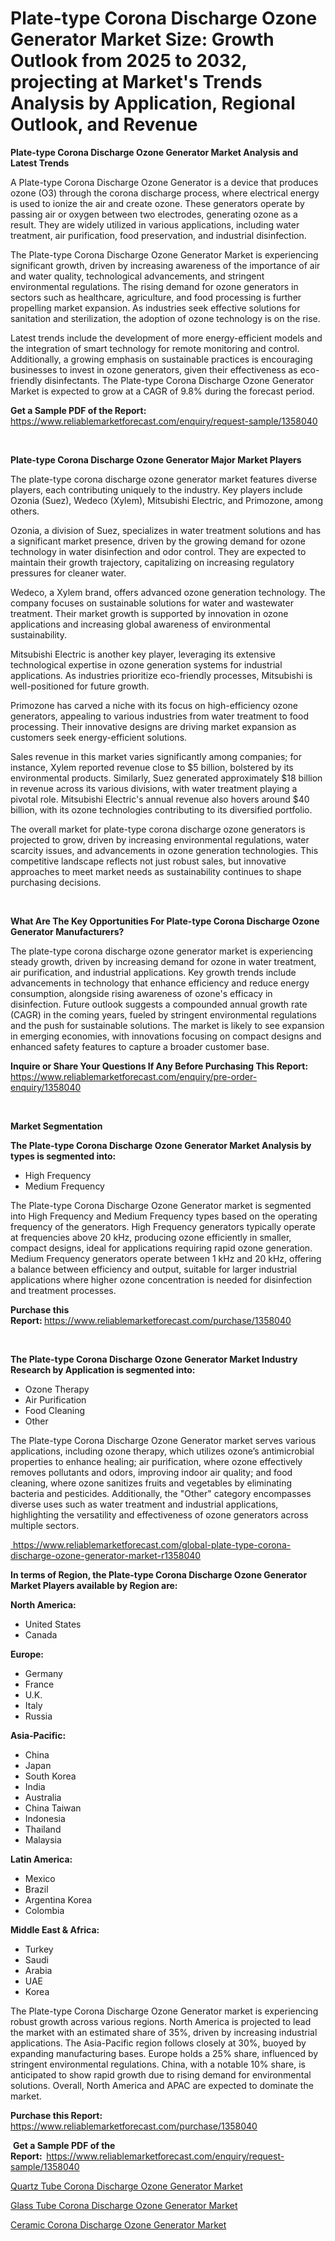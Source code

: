 <p><h1>Plate-type Corona Discharge Ozone Generator Market Size: Growth Outlook from 2025 to 2032, projecting at Market's Trends Analysis by Application, Regional Outlook, and Revenue</h1></p><p><strong>Plate-type Corona Discharge Ozone Generator Market Analysis and Latest Trends</strong></p>
<p><p>A Plate-type Corona Discharge Ozone Generator is a device that produces ozone (O3) through the corona discharge process, where electrical energy is used to ionize the air and create ozone. These generators operate by passing air or oxygen between two electrodes, generating ozone as a result. They are widely utilized in various applications, including water treatment, air purification, food preservation, and industrial disinfection.</p><p>The Plate-type Corona Discharge Ozone Generator Market is experiencing significant growth, driven by increasing awareness of the importance of air and water quality, technological advancements, and stringent environmental regulations. The rising demand for ozone generators in sectors such as healthcare, agriculture, and food processing is further propelling market expansion. As industries seek effective solutions for sanitation and sterilization, the adoption of ozone technology is on the rise.</p><p>Latest trends include the development of more energy-efficient models and the integration of smart technology for remote monitoring and control. Additionally, a growing emphasis on sustainable practices is encouraging businesses to invest in ozone generators, given their effectiveness as eco-friendly disinfectants. The Plate-type Corona Discharge Ozone Generator Market is expected to grow at a CAGR of 9.8% during the forecast period.</p></p>
<p><strong>Get a Sample PDF of the Report:&nbsp;</strong> <a href="https://www.reliablemarketforecast.com/enquiry/request-sample/1358040?utm_campaign=1108&utm_medium=2&utm_source=Github&utm_content=ia&utm_term=24022025&utm_id=plate-type-corona-discharge-ozone-generator">https://www.reliablemarketforecast.com/enquiry/request-sample/1358040</a></p>
<p>&nbsp;</p>
<p><strong>Plate-type Corona Discharge Ozone Generator Major Market Players</strong></p>
<p><p>The plate-type corona discharge ozone generator market features diverse players, each contributing uniquely to the industry. Key players include Ozonia (Suez), Wedeco (Xylem), Mitsubishi Electric, and Primozone, among others.</p><p>Ozonia, a division of Suez, specializes in water treatment solutions and has a significant market presence, driven by the growing demand for ozone technology in water disinfection and odor control. They are expected to maintain their growth trajectory, capitalizing on increasing regulatory pressures for cleaner water.</p><p>Wedeco, a Xylem brand, offers advanced ozone generation technology. The company focuses on sustainable solutions for water and wastewater treatment. Their market growth is supported by innovation in ozone applications and increasing global awareness of environmental sustainability.</p><p>Mitsubishi Electric is another key player, leveraging its extensive technological expertise in ozone generation systems for industrial applications. As industries prioritize eco-friendly processes, Mitsubishi is well-positioned for future growth.</p><p>Primozone has carved a niche with its focus on high-efficiency ozone generators, appealing to various industries from water treatment to food processing. Their innovative designs are driving market expansion as customers seek energy-efficient solutions.</p><p>Sales revenue in this market varies significantly among companies; for instance, Xylem reported revenue close to $5 billion, bolstered by its environmental products. Similarly, Suez generated approximately $18 billion in revenue across its various divisions, with water treatment playing a pivotal role. Mitsubishi Electric's annual revenue also hovers around $40 billion, with its ozone technologies contributing to its diversified portfolio.</p><p>The overall market for plate-type corona discharge ozone generators is projected to grow, driven by increasing environmental regulations, water scarcity issues, and advancements in ozone generation technologies. This competitive landscape reflects not just robust sales, but innovative approaches to meet market needs as sustainability continues to shape purchasing decisions.</p></p>
<p>&nbsp;</p>
<p><strong>What Are The Key Opportunities For Plate-type Corona Discharge Ozone Generator Manufacturers?</strong></p>
<p><p>The plate-type corona discharge ozone generator market is experiencing steady growth, driven by increasing demand for ozone in water treatment, air purification, and industrial applications. Key growth trends include advancements in technology that enhance efficiency and reduce energy consumption, alongside rising awareness of ozone's efficacy in disinfection. Future outlook suggests a compounded annual growth rate (CAGR) in the coming years, fueled by stringent environmental regulations and the push for sustainable solutions. The market is likely to see expansion in emerging economies, with innovations focusing on compact designs and enhanced safety features to capture a broader customer base.</p></p>
<p><strong>Inquire or Share Your Questions If Any Before Purchasing This Report:</strong> <a href="https://www.reliablemarketforecast.com/enquiry/pre-order-enquiry/1358040?utm_campaign=1108&utm_medium=2&utm_source=Github&utm_content=ia&utm_term=24022025&utm_id=plate-type-corona-discharge-ozone-generator">https://www.reliablemarketforecast.com/enquiry/pre-order-enquiry/1358040</a></p>
<p>&nbsp;</p>
<p><strong>Market Segmentation</strong></p>
<p><strong>The Plate-type Corona Discharge Ozone Generator Market Analysis by types is segmented into:</strong></p>
<p><ul><li>High Frequency</li><li>Medium Frequency</li></ul></p>
<p><p>The Plate-type Corona Discharge Ozone Generator market is segmented into High Frequency and Medium Frequency types based on the operating frequency of the generators. High Frequency generators typically operate at frequencies above 20 kHz, producing ozone efficiently in smaller, compact designs, ideal for applications requiring rapid ozone generation. Medium Frequency generators operate between 1 kHz and 20 kHz, offering a balance between efficiency and output, suitable for larger industrial applications where higher ozone concentration is needed for disinfection and treatment processes.</p></p>
<p><strong>Purchase this Report:&nbsp;</strong><a href="https://www.reliablemarketforecast.com/purchase/1358040?utm_campaign=1108&utm_medium=2&utm_source=Github&utm_content=ia&utm_term=24022025&utm_id=plate-type-corona-discharge-ozone-generator">https://www.reliablemarketforecast.com/purchase/1358040</a></p>
<p>&nbsp;</p>
<p><strong>The Plate-type Corona Discharge Ozone Generator Market Industry Research by Application is segmented into:</strong></p>
<p><ul><li>Ozone Therapy</li><li>Air Purification</li><li>Food Cleaning</li><li>Other</li></ul></p>
<p><p>The Plate-type Corona Discharge Ozone Generator market serves various applications, including ozone therapy, which utilizes ozone’s antimicrobial properties to enhance healing; air purification, where ozone effectively removes pollutants and odors, improving indoor air quality; and food cleaning, where ozone sanitizes fruits and vegetables by eliminating bacteria and pesticides. Additionally, the "Other" category encompasses diverse uses such as water treatment and industrial applications, highlighting the versatility and effectiveness of ozone generators across multiple sectors.</p></p>
<p><a href="https://www.reliablemarketforecast.com/global-plate-type-corona-discharge-ozone-generator-market-r1358040?utm_campaign=1108&utm_medium=2&utm_source=Github&utm_content=ia&utm_term=24022025&utm_id=plate-type-corona-discharge-ozone-generator">&nbsp;https://www.reliablemarketforecast.com/global-plate-type-corona-discharge-ozone-generator-market-r1358040</a></p>
<p><strong>In terms of Region, the Plate-type Corona Discharge Ozone Generator Market Players available by Region are:</strong></p>
<p>
    <p> <strong> North America: </strong>
        <ul>
            <li>United States</li>
            <li>Canada</li>
        </ul>
        </p> 
    <p> <strong> Europe: </strong>
        <ul>
            <li>Germany</li>
            <li>France</li>
            <li>U.K.</li>
            <li>Italy</li>
            <li>Russia</li>
        </ul>
        </p> 
    <p> <strong> Asia-Pacific: </strong>
        <ul>
            <li>China</li>
            <li>Japan</li>
            <li>South Korea</li>
            <li>India</li>
            <li>Australia</li>
            <li>China Taiwan</li>
            <li>Indonesia</li>
            <li>Thailand</li>
            <li>Malaysia</li>
        </ul>
        </p> 
    <p> <strong> Latin America: </strong>
        <ul>
            <li>Mexico</li>
            <li>Brazil</li>
            <li>Argentina Korea</li>
            <li>Colombia</li>
        </ul>
        </p> 
    <p> <strong> Middle East & Africa: </strong>
        <ul>
            <li>Turkey</li>
            <li>Saudi</li>
            <li>Arabia</li>
            <li>UAE</li>
            <li>Korea</li>
        </ul>
    </p>
    </p>
<p><p>The Plate-type Corona Discharge Ozone Generator market is experiencing robust growth across various regions. North America is projected to lead the market with an estimated share of 35%, driven by increasing industrial applications. The Asia-Pacific region follows closely at 30%, buoyed by expanding manufacturing bases. Europe holds a 25% share, influenced by stringent environmental regulations. China, with a notable 10% share, is anticipated to show rapid growth due to rising demand for environmental solutions. Overall, North America and APAC are expected to dominate the market.</p></p>
<p><strong>Purchase this Report: </strong><a href="https://www.reliablemarketforecast.com/purchase/1358040?utm_campaign=1108&utm_medium=2&utm_source=Github&utm_content=ia&utm_term=24022025&utm_id=plate-type-corona-discharge-ozone-generator">https://www.reliablemarketforecast.com/purchase/1358040</a></p>
<p>&nbsp;<strong>Get a Sample PDF of the Report:&nbsp;&nbsp;</strong><a href="https://www.reliablemarketforecast.com/enquiry/request-sample/1358040?utm_campaign=1108&utm_medium=2&utm_source=Github&utm_content=ia&utm_term=24022025&utm_id=plate-type-corona-discharge-ozone-generator">https://www.reliablemarketforecast.com/enquiry/request-sample/1358040</a></p>
<p><strong></strong></p>
<p><p><a href="https://github.com/pllahoithana9/Market-Research-Report-List-1/blob/main/quartz-tube-corona-discharge-ozone-generator-market.md?utm_campaign=1108&utm_medium=2&utm_source=Github&utm_content=ia&utm_term=24022025&utm_id=plate-type-corona-discharge-ozone-generator">Quartz Tube Corona Discharge Ozone Generator Market</a></p><p><a href="https://github.com/CliffMedina6/Market-Research-Report-List-7/blob/main/glass-tube-corona-discharge-ozone-generator-market.md?utm_campaign=1108&utm_medium=2&utm_source=Github&utm_content=ia&utm_term=24022025&utm_id=plate-type-corona-discharge-ozone-generator">Glass Tube Corona Discharge Ozone Generator Market</a></p><p><a href="https://github.com/odinelchuong/Market-Research-Report-List-1/blob/main/ceramic-corona-discharge-ozone-generator-market.md?utm_campaign=1108&utm_medium=2&utm_source=Github&utm_content=ia&utm_term=24022025&utm_id=plate-type-corona-discharge-ozone-generator">Ceramic Corona Discharge Ozone Generator Market</a></p></p>